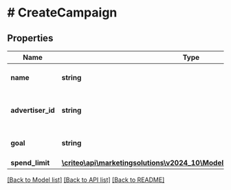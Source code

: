 # # CreateCampaign

## Properties

Name | Type | Description | Notes
------------ | ------------- | ------------- | -------------
**name** | **string** | Name of the campaign |
**advertiser_id** | **string** | Advertiser id this campaign belongs to |
**goal** | **string** | Goal for the marketing campaign |
**spend_limit** | [**\criteo\api\marketingsolutions\v2024_10\Model\CreateCampaignSpendLimit**](CreateCampaignSpendLimit.md) |  |

[[Back to Model list]](../../README.md#models) [[Back to API list]](../../README.md#endpoints) [[Back to README]](../../README.md)
